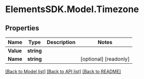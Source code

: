 # ElementsSDK.Model.Timezone

## Properties

Name | Type | Description | Notes
------------ | ------------- | ------------- | -------------
**Value** | **string** |  | 
**Name** | **string** |  | [optional] [readonly] 

[[Back to Model list]](../README.md#documentation-for-models) [[Back to API list]](../README.md#documentation-for-api-endpoints) [[Back to README]](../README.md)

